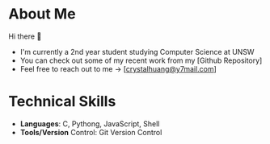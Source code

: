 # About Me
Hi there :wave:	
- I'm currently a 2nd year student studying Computer Science at UNSW
- You can check out some of my recent work from my [Github Repository]
- Feel free to reach out to me -> [crystalhuang@y7mail.com]


# Technical Skills
- **Languages**: C, Pythong, JavaScript, Shell
- **Tools/Version** Control: Git Version Control
